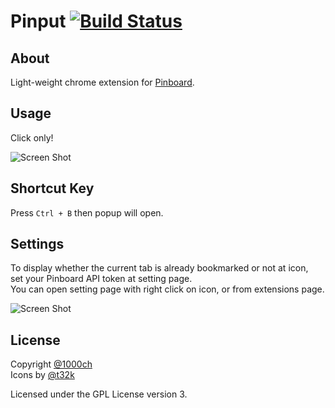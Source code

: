 # Pinput [![Build Status](https://travis-ci.org/1000ch/Pinput.png?branch=master)](https://travis-ci.org/1000ch/Pinput)

## About

Light-weight chrome extension for [Pinboard](http://pinboard.in/).

## Usage

Click only!

![Screen Shot](https://raw.github.com/1000ch/Pinput/master/screenshot/pinput.png)

## Shortcut Key

Press `Ctrl + B` then popup will open.

## Settings

To display whether the current tab is already bookmarked or not at icon,  
set your Pinboard API token at setting page.  
You can open setting page with right click on icon, or from extensions page.  

![Screen Shot](https://raw.github.com/1000ch/Pinput/master/screenshot/settings.png)

## License

Copyright [@1000ch](http://twitter.com/1000ch)  
Icons by [@t32k](http://twitter.com/t32k)  

Licensed under the GPL License version 3.  

